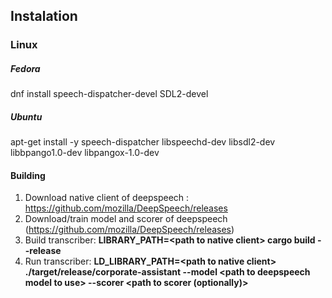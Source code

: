 
## Instalation
### Linux
##### Fedora 
dnf install speech-dispatcher-devel    SDL2-devel
##### Ubuntu
apt-get install -y speech-dispatcher libspeechd-dev libsdl2-dev libbpango1.0-dev libpangox-1.0-dev
#### Building
1. Download native client of deepspeech : https://github.com/mozilla/DeepSpeech/releases
2. Download/train model and scorer of deepspeech (https://github.com/mozilla/DeepSpeech/releases)
3. Build transcriber: __LIBRARY_PATH=&lt;path to native client&gt; cargo build --release__
4. Run transcriber: __LD_LIBRARY_PATH=&lt;path to native client&gt; ./target/release/corporate-assistant
    --model &lt;path to deepspeech model to use&gt; --scorer &lt;path to scorer (optionally)&gt;__

